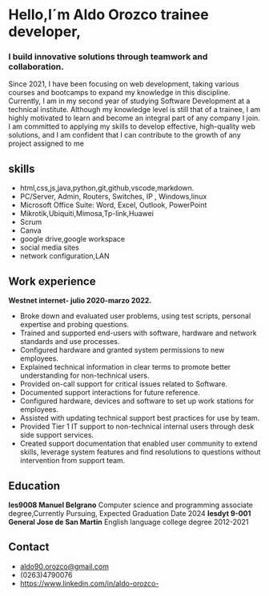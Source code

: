 # Hello,I´m Aldo Orozco trainee developer,
### I build innovative solutions through teamwork and collaboration.

Since 2021, I have been focusing on web development, taking various courses and bootcamps to expand my knowledge in this discipline. Currently, I am in my second year of studying Software Development at a technical institute. Although my knowledge level is still that of a trainee, I am highly motivated to learn and become an integral part of any company I join. I am committed to applying my skills to develop effective, high-quality web solutions, and I am confident that I can contribute to the growth of any project assigned to me

## skills
* html,css,js,java,python,git,github,vscode,markdown.
* PC/Server, Admin, Routers, Switches, IP , Windows,linux
* Microsoft Office Suite: Word, Excel, Outlook, PowerPoint
* Mikrotik,Ubiquiti,Mimosa,Tp-link,Huawei
* Scrum
* Canva
* google drive,google workspace
* social media sites
* network configuration,LAN

## Work experience

 **Westnet internet- julio 2020-marzo 2022.**
* Broke down and evaluated user problems, using test scripts, personal expertise and probing questions. 
* Trained and supported end-users with software, hardware and network standards and use processes. 
* Configured hardware and granted system permissions to new employees. 
* Explained technical information in clear terms to promote better understanding for non-technical users.
* Provided on-call support for critical issues related to Software. 
* Documented support interactions for future reference.
* Configured hardware, devices and software to set up work stations for employees. 
* Assisted with updating technical support best practices for use by team.
* Provided Tier 1 IT support to non-technical internal users through desk side support services.
* Created support documentation that enabled user community to extend skills, leverage system features and find resolutions to questions without intervention from support team. 

## Education
**Ies9008 Manuel Belgrano**
Computer science and programming associate degree,Currently Pursuing, Expected Graduation Date 2024
**Iesdyt 9-001 General Jose de San Martin**
English language college degree 2012-2021

## Contact
* aldo90.orozco@gmail.com
* (0263)4790076
* https://www.linkedin.com/in/aldo-orozco-